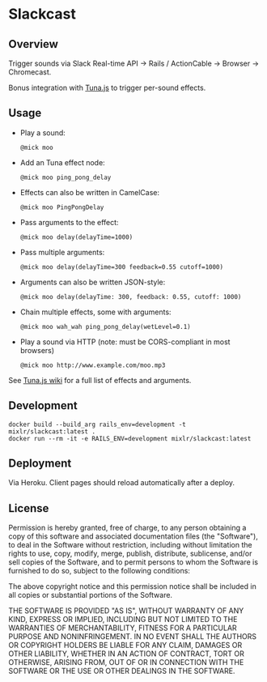 # Slackcast

## Overview

Trigger sounds via Slack Real-time API -> Rails / ActionCable -> Browser -> Chromecast.

Bonus integration with [Tuna.js](https://github.com/Theodeus/tuna) to trigger per-sound effects.

## Usage

- Play a sound:

  `@mick moo`

- Add an Tuna effect node:

  `@mick moo ping_pong_delay`

- Effects can also be written in CamelCase:

  `@mick moo PingPongDelay`

- Pass arguments to the effect:

  `@mick moo delay(delayTime=1000)`

- Pass multiple arguments:

  `@mick moo delay(delayTime=300 feedback=0.55 cutoff=1000)`

- Arguments can also be written JSON-style:

  `@mick moo delay(delayTime: 300, feedback: 0.55, cutoff: 1000)`

- Chain multiple effects, some with arguments:

  `@mick moo wah_wah ping_pong_delay(wetLevel=0.1)`

- Play a sound via HTTP (note: must be CORS-compliant in most browsers)

  `@mick moo http://www.example.com/moo.mp3`

See [Tuna.js wiki](https://github.com/Theodeus/tuna/wiki) for a full list of effects and arguments.

## Development

```
docker build --build_arg rails_env=development -t mixlr/slackcast:latest .
docker run --rm -it -e RAILS_ENV=development mixlr/slackcast:latest
```

## Deployment

Via Heroku. Client pages should reload automatically after a deploy.

## License

Permission is hereby granted, free of charge, to any person obtaining a copy of this software and associated documentation files (the "Software"), to deal in the Software without restriction, including without limitation the rights to use, copy, modify, merge, publish, distribute, sublicense, and/or sell copies of the Software, and to permit persons to whom the Software is furnished to do so, subject to the following conditions:

The above copyright notice and this permission notice shall be included in all copies or substantial portions of the Software.

THE SOFTWARE IS PROVIDED "AS IS", WITHOUT WARRANTY OF ANY KIND, EXPRESS OR IMPLIED, INCLUDING BUT NOT LIMITED TO THE WARRANTIES OF MERCHANTABILITY, FITNESS FOR A PARTICULAR PURPOSE AND NONINFRINGEMENT. IN NO EVENT SHALL THE AUTHORS OR COPYRIGHT HOLDERS BE LIABLE FOR ANY CLAIM, DAMAGES OR OTHER LIABILITY, WHETHER IN AN ACTION OF CONTRACT, TORT OR OTHERWISE, ARISING FROM, OUT OF OR IN CONNECTION WITH THE SOFTWARE OR THE USE OR OTHER DEALINGS IN THE SOFTWARE.
